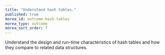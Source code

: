 ```yaml
---
title: "Understand hash tables."
published: true
morea_id: outcome-hash-tables
morea_type: outcome
morea_sort_order: 7
---
```


Understand the design and run-time characteristics of hash tables and how they compare to related data structures. 